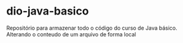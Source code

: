 # dio-java-basico
Repositório para armazenar todo o código do curso de Java básico.
Alterando o conteudo de um arquivo de forma local